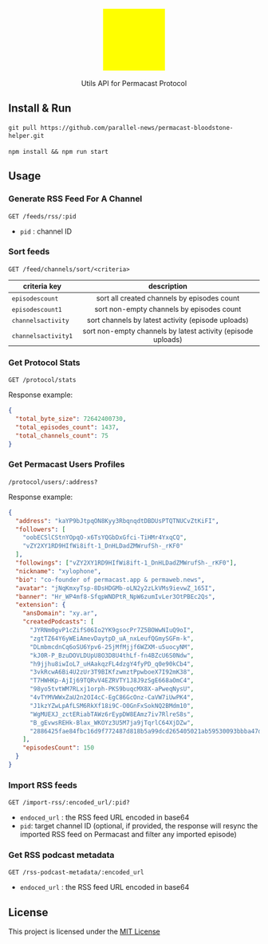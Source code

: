 <p align="center">
  <a href="https://permacast.app">
    <img src="https://raw.githubusercontent.com/Parallel-news/permacast-protocol/main/img/pc-icons/logo192.png" height="124">
  </a>
  <p align="center">Utils API for Permacast Protocol</p>
</p>

## Install & Run

```console
git pull https://github.com/parallel-news/permacast-bloodstone-helper.git

npm install && npm run start

```

## Usage

### Generate RSS Feed For A Channel

```console
GET /feeds/rss/:pid
```

- `pid` : channel ID

### Sort feeds

```console
GET /feed/channels/sort/<criteria>
```

| criteria key  | description |
| ------------- |:-------------:|
| `episodescount`     | sort all created channels by episodes count     |
| `episodescount1`      | sort non-empty channels by episodes count     |
| `channelsactivity`     | sort channels by latest activity (episode uploads)    |
| `channelsactivity1`| sort non-empty channels by latest activity (episode uploads) |


### Get Protocol Stats

```console
GET /protocol/stats
```


Response example: 
```json
{
  "total_byte_size": 72642400730,
  "total_episodes_count": 1437,
  "total_channels_count": 75
}
```

### Get Permacast Users Profiles

```console
/protocol/users/:address?
```

Response example: 

```json
{
  "address": "kaYP9bJtpqON8Kyy3RbqnqdtDBDUsPTQTNUCvZtKiFI",
  "followers": [
    "oobECSlCStnYOpqO-x6TsYQGbDxGfci-TiHMr4YxqCQ",
    "vZY2XY1RD9HIfWi8ift-1_DnHLDadZMWrufSh-_rKF0"
  ],
  "followings": ["vZY2XY1RD9HIfWi8ift-1_DnHLDadZMWrufSh-_rKF0"],
  "nickname": "xylophone",
  "bio": "co-founder of permacast.app & permaweb.news",
  "avatar": "jNqKmxyTsp-8DsHDGMb-oLN2y2zLkVMs9ievwZ_165I",
  "banner": "Hr_WP4mf8-SfqpWNDPtR_NpW6zumIvLer3OtPBEc2Qs",
  "extension": {
    "ansDomain": "xy.ar",
    "createdPodcasts": [
      "JYRNm0gvP1cZifS06Io2YK9gsocPr7Z5BOWwNIuQ9oI",
      "zgtTZ64Y6yWEiAmevDaytpD_uA_nxLeufQGmySGFm-k",
      "DLmbmcdnCq6oSU6Ypv6-25jMfMjjf6WZXM-u5uocyNM",
      "kJ0R-P_BzuDOVLDUpU8O3D8U4thLf-fn4BZcU6S0Ndw",
      "h9jjhu8iwIoL7_uHAakqzFL4dzgY4fyPD_q0e90kCb4",
      "3vkRcwA6Bi4U2zUr3T9BIKfzwmztPpwboeX7I92mK38",
      "T7HWHKp-AjIj69TQRvV4EZRVTY1J8J9zSgE668aOmC4",
      "98yo5tvtWM7RLxj1orph-PKS9buqcMX8X-aPweqNysU",
      "4vTYMVWWxZaU2n2OI4cC-EgC86GcOnz-CaVW7iUwPK4",
      "J1kzYZwLpAfLSM6RkXf18i9C-O0GnFxSokNQ2BMdm10",
      "WgMUEXJ_zctERiabTAWz6rEypDW8EAmz7iv7RlreS8s",
      "B_gEvwsREHk-Blax_WKOYz3U5M7ja9jTqrlC64XjDZw",
      "2886425fae84fbc16d9f772487d818b5a99dcd265405021ab59530093bbba47d453a66ce2aaf00f9f92e4219a06deb5b43524d7735f76080439e4bdae98f85a8"
    ],
    "episodesCount": 150
  }
}
```
### Import RSS feeds

```console
GET /import-rss/:encoded_url/:pid?
```

- `endoced_url` : the RSS feed URL encoded in base64
- `pid`: target channel ID (optional, if provided, the response will resync the imported RSS feed on Permacast and filter any imported episode)


### Get RSS podcast metadata

```console
GET /rss-podcast-metadata/:encoded_url
```

- `endoced_url` : the RSS feed URL encoded in base64

## License 
This project is licensed under the [MIT License](./LICENSE)
